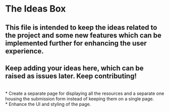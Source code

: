 # The Ideas Box
## This file is intended to keep the ideas related to the project and some new features which can be implemented further for enhancing the user experience.
## Keep adding your ideas here, which can be raised as issues later. Keep contributing!
<br />
* Create a separate page for displaying all the resources and a separate one housing the submission form instead of keeping them on a single page.
<br />
* Enhance the UI and styling of the page.
